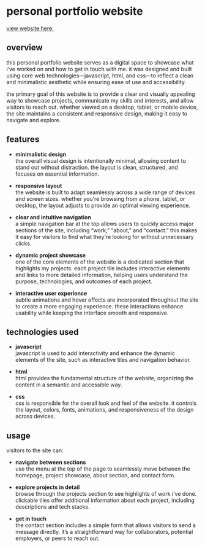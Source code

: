 # personal portfolio website

[view website here:](https://personal-portfolio-beta-jade.vercel.app/)

## overview

this personal portfolio website serves as a digital space to showcase what i’ve worked on and how to get in touch with me. it was designed and built using core web technologies—javascript, html, and css—to reflect a clean and minimalistic aesthetic while ensuring ease of use and accessibility.

the primary goal of this website is to provide a clear and visually appealing way to showcase projects, communicate my skills and interests, and allow visitors to reach out. whether viewed on a desktop, tablet, or mobile device, the site maintains a consistent and responsive design, making it easy to navigate and explore.

## features

- **minimalistic design**  
  the overall visual design is intentionally minimal, allowing content to stand out without distraction. the layout is clean, structured, and focuses on essential information.

- **responsive layout**  
  the website is built to adapt seamlessly across a wide range of devices and screen sizes. whether you're browsing from a phone, tablet, or desktop, the layout adjusts to provide an optimal viewing experience.

- **clear and intuitive navigation**  
  a simple navigation bar at the top allows users to quickly access major sections of the site, including “work,” “about,” and “contact.” this makes it easy for visitors to find what they're looking for without unnecessary clicks.

- **dynamic project showcase**  
  one of the core elements of the website is a dedicated section that highlights my projects. each project tile includes interactive elements and links to more detailed information, helping users understand the purpose, technologies, and outcomes of each project.

- **interactive user experience**  
  subtle animations and hover effects are incorporated throughout the site to create a more engaging experience. these interactions enhance usability while keeping the interface smooth and responsive.

## technologies used

- **javascript**  
  javascript is used to add interactivity and enhance the dynamic elements of the site, such as interactive tiles and navigation behavior.

- **html**  
  html provides the fundamental structure of the website, organizing the content in a semantic and accessible way.

- **css**  
  css is responsible for the overall look and feel of the website. it controls the layout, colors, fonts, animations, and responsiveness of the design across devices.

## usage

visitors to the site can:

- **navigate between sections**  
  use the menu at the top of the page to seamlessly move between the homepage, project showcase, about section, and contact form.

- **explore projects in detail**  
  browse through the projects section to see highlights of work i’ve done. clickable tiles offer additional information about each project, including descriptions and tech stacks.

- **get in touch**  
  the contact section includes a simple form that allows visitors to send a message directly. it’s a straightforward way for collaborators, potential employers, or peers to reach out.
